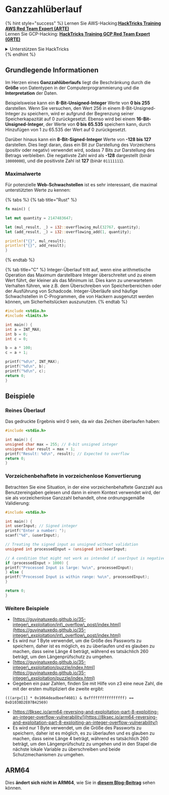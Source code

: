 # Ganzzahlüberlauf

{% hint style="success" %}
Lernen Sie AWS-Hacking:<img src="/.gitbook/assets/arte.png" alt="" data-size="line">[**HackTricks Training AWS Red Team Expert (ARTE)**](https://training.hacktricks.xyz/courses/arte)<img src="/.gitbook/assets/arte.png" alt="" data-size="line">\
Lernen Sie GCP-Hacking: <img src="/.gitbook/assets/grte.png" alt="" data-size="line">[**HackTricks Training GCP Red Team Expert (GRTE)**<img src="/.gitbook/assets/grte.png" alt="" data-size="line">](https://training.hacktricks.xyz/courses/grte)

<details>

<summary>Unterstützen Sie HackTricks</summary>

* Überprüfen Sie die [**Abonnementpläne**](https://github.com/sponsors/carlospolop)!
* **Treten Sie der** 💬 [**Discord-Gruppe**](https://discord.gg/hRep4RUj7f) oder der [**Telegram-Gruppe**](https://t.me/peass) bei oder **folgen** Sie uns auf **Twitter** 🐦 [**@hacktricks\_live**](https://twitter.com/hacktricks\_live)**.**
* **Teilen Sie Hacking-Tricks, indem Sie PRs an die** [**HackTricks**](https://github.com/carlospolop/hacktricks) und [**HackTricks Cloud**](https://github.com/carlospolop/hacktricks-cloud) Github-Repositories senden.

</details>
{% endhint %}

## Grundlegende Informationen

Im Herzen eines **Ganzzahlüberlaufs** liegt die Beschränkung durch die **Größe** von Datentypen in der Computerprogrammierung und die **Interpretation** der Daten.

Beispielsweise kann ein **8-Bit-Unsigned-Integer** Werte von **0 bis 255** darstellen. Wenn Sie versuchen, den Wert 256 in einem 8-Bit-Unsigned-Integer zu speichern, wird er aufgrund der Begrenzung seiner Speicherkapazität auf 0 zurückgesetzt. Ebenso wird bei einem **16-Bit-Unsigned-Integer**, der Werte von **0 bis 65.535** speichern kann, durch Hinzufügen von 1 zu 65.535 der Wert auf 0 zurückgesetzt.

Darüber hinaus kann ein **8-Bit-Signed-Integer** Werte von **-128 bis 127** darstellen. Dies liegt daran, dass ein Bit zur Darstellung des Vorzeichens (positiv oder negativ) verwendet wird, sodass 7 Bits zur Darstellung des Betrags verbleiben. Die negativste Zahl wird als **-128** dargestellt (binär `10000000`), und die positivste Zahl ist **127** (binär `01111111`).

### Maximalwerte

Für potenzielle **Web-Schwachstellen** ist es sehr interessant, die maximal unterstützten Werte zu kennen:

{% tabs %}
{% tab title="Rust" %}
```rust
fn main() {

let mut quantity = 2147483647;

let (mul_result, _) = i32::overflowing_mul(32767, quantity);
let (add_result, _) = i32::overflowing_add(1, quantity);

println!("{}", mul_result);
println!("{}", add_result);
}
```
{% endtab %}

{% tab title="C" %}
Integer-Überlauf tritt auf, wenn eine arithmetische Operation das Maximum darstellbare Integer überschreitet und zu einem Wert führt, der kleiner als das Minimum ist. Dies kann zu unerwartetem Verhalten führen, wie z.B. dem Überschreiben von Speicherbereichen oder der Ausführung von Schadcode. Integer-Überläufe sind häufige Schwachstellen in C-Programmen, die von Hackern ausgenutzt werden können, um Sicherheitslücken auszunutzen.
{% endtab %}
```c
#include <stdio.h>
#include <limits.h>

int main() {
int a = INT_MAX;
int b = 0;
int c = 0;

b = a * 100;
c = a + 1;

printf("%d\n", INT_MAX);
printf("%d\n", b);
printf("%d\n", c);
return 0;
}
```
## Beispiele

### Reines Überlauf

Das gedruckte Ergebnis wird 0 sein, da wir das Zeichen überlaufen haben:
```c
#include <stdio.h>

int main() {
unsigned char max = 255; // 8-bit unsigned integer
unsigned char result = max + 1;
printf("Result: %d\n", result); // Expected to overflow
return 0;
}
```
### Vorzeichenbehaftete in vorzeichenlose Konvertierung

Betrachten Sie eine Situation, in der eine vorzeichenbehaftete Ganzzahl aus Benutzereingaben gelesen und dann in einem Kontext verwendet wird, der sie als vorzeichenlose Ganzzahl behandelt, ohne ordnungsgemäße Validierung:
```c
#include <stdio.h>

int main() {
int userInput; // Signed integer
printf("Enter a number: ");
scanf("%d", &userInput);

// Treating the signed input as unsigned without validation
unsigned int processedInput = (unsigned int)userInput;

// A condition that might not work as intended if userInput is negative
if (processedInput > 1000) {
printf("Processed Input is large: %u\n", processedInput);
} else {
printf("Processed Input is within range: %u\n", processedInput);
}

return 0;
}
```
### Weitere Beispiele

* [https://guyinatuxedo.github.io/35-integer\_exploitation/int\_overflow\_post/index.html](https://guyinatuxedo.github.io/35-integer\_exploitation/int\_overflow\_post/index.html)
* Es wird nur 1 Byte verwendet, um die Größe des Passworts zu speichern, daher ist es möglich, es zu überlaufen und es glauben zu machen, dass seine Länge 4 beträgt, während es tatsächlich 260 beträgt, um den Längenprüfschutz zu umgehen.
* [https://guyinatuxedo.github.io/35-integer\_exploitation/puzzle/index.html](https://guyinatuxedo.github.io/35-integer\_exploitation/puzzle/index.html)
* Gegeben ein paar Zahlen, finden Sie mit Hilfe von z3 eine neue Zahl, die mit der ersten multipliziert die zweite ergibt:&#x20;

```
(((argv[1] * 0x1064deadbeef4601) & 0xffffffffffffffff) == 0xD1038D2E07B42569)
```
* [https://8ksec.io/arm64-reversing-and-exploitation-part-8-exploiting-an-integer-overflow-vulnerability/](https://8ksec.io/arm64-reversing-and-exploitation-part-8-exploiting-an-integer-overflow-vulnerability/)
* Es wird nur 1 Byte verwendet, um die Größe des Passworts zu speichern, daher ist es möglich, es zu überlaufen und es glauben zu machen, dass seine Länge 4 beträgt, während es tatsächlich 260 beträgt, um den Längenprüfschutz zu umgehen und in den Stapel die nächste lokale Variable zu überschreiben und beide Schutzmechanismen zu umgehen.

## ARM64

Dies **ändert sich nicht in ARM64**, wie Sie in [**diesem Blog-Beitrag**](https://8ksec.io/arm64-reversing-and-exploitation-part-8-exploiting-an-integer-overflow-vulnerability/) sehen können.
